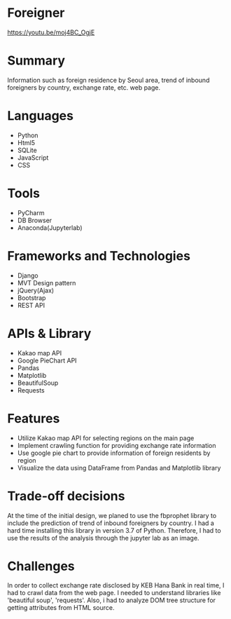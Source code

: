 # Foreigner
https://youtu.be/moj4BC_OgjE

# Summary
Information such as foreign residence by Seoul area, trend of inbound foreigners by country, exchange rate, etc. web page.

# Languages
* Python
* Html5
* SQLite
* JavaScript
* CSS

# Tools
* PyCharm
* DB Browser
* Anaconda(Jupyterlab)

# Frameworks and Technologies
* Django
* MVT Design pattern
* jQuery(Ajax)
* Bootstrap
* REST API

# APIs & Library
* Kakao map API
* Google PieChart API
* Pandas
* Matplotlib
* BeautifulSoup
* Requests

# Features
* Utilize Kakao map API for selecting regions on the main page
* Implement crawling function for providing exchange rate information
* Use google pie chart to provide information of foreign residents by region
* Visualize the data using DataFrame from Pandas and Matplotlib library

# Trade-off decisions
At the time of the initial design, we planed to use the fbprophet library to include the prediction of trend of inbound foreigners by country. I had a hard time installing this library in version 3.7 of Python. Therefore, I had to use the results of the analysis through the jupyter lab as an image.

# Challenges
In order to collect exchange rate disclosed by KEB Hana Bank in real time, I had to crawl data from the web page. I needed to understand libraries like 'beautiful soup', 'requests'. Also, i had to analyze DOM tree structure for getting attributes from HTML source.
